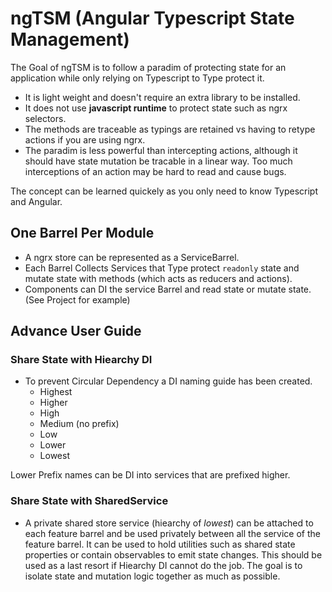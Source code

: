 # ngTSM (Angular Typescript State Management)

The Goal of ngTSM is to follow a paradim of protecting state for an application while only relying on Typescript to Type protect it.

- It is light weight and doesn't require an extra library to be installed.
- It does not use **javascript runtime** to protect state such as ngrx selectors.
- The methods are traceable as typings are retained vs having to retype actions if you are using ngrx.
- The paradim is less powerful than intercepting actions, although it should have state mutation be tracable in a linear way. Too much interceptions of an action may be hard to read and cause bugs.

The concept can be learned quickely as you only need to know Typescript and Angular.

## One Barrel Per Module

- A ngrx store can be represented as a ServiceBarrel.
- Each Barrel Collects Services that Type protect `readonly` state and mutate state with methods (which acts as reducers and actions).
- Components can DI the service Barrel and read state or mutate state. (See Project for example)

## Advance User Guide

### Share State with Hiearchy DI

- To prevent Circular Dependency a DI naming guide has been created.
  - Highest
  - Higher
  - High
  - Medium (no prefix)
  - Low
  - Lower
  - Lowest

Lower Prefix names can be DI into services that are prefixed higher.

### Share State with SharedService

- A private shared store service (hiearchy of *lowest*) can be attached to each feature barrel and be used privately between all the service of the feature barrel. It can be used to hold utilities such as shared state properties or contain observables to emit state changes. This should be used as a last resort if Hiearchy DI cannot do the job. The goal is to isolate state and mutation logic together as much as possible.



